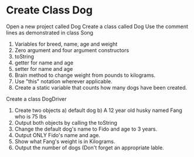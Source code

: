 # Create Class Dog
Open a new project called Dog
Create a class called Dog
  Use the comment lines as demonstrated in class Song 
  1. Variables for breed, name, age and weight
  2. Zero argument and four argument constructors
  3. toString 
  4. getter for name and age
  5. setter for name and age
  6. Brain method to change weight from pounds to kilograms.
  7. Use "this" notation wherever applicable.
  8. Create a static variable that counts how many dogs have been created.
  
 Create a class DogDriver
  1. Create two objects
      a) default dog
      b) A 12 year old husky named Fang who is 75 lbs
  2. Output both objects by calling the toString
  3. Change the default dog's name to Fido and age to 3 years.
  4. Output ONLY Fido's name and age.
  5. Show what Fang's weight is in Kilograms.
  6. Output the number of dogs (Don't forget an appropriate lable.

